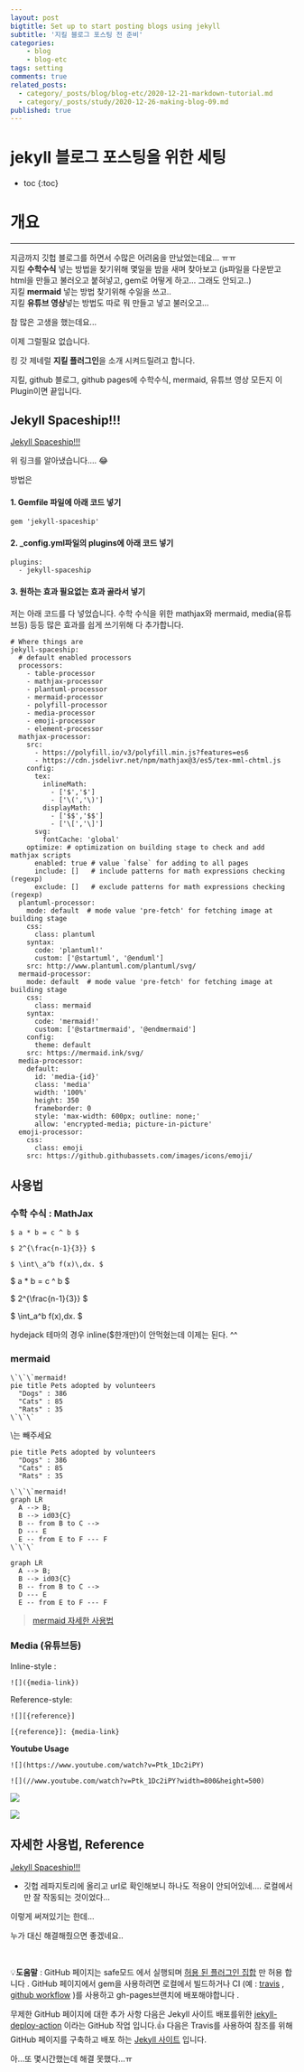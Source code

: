 ```yaml
---
layout: post
bigtitle: Set up to start posting blogs using jekyll
subtitle: '지킬 블로그 포스팅 전 준비'
categories:
    - blog
    - blog-etc
tags: setting
comments: true
related_posts:
  - category/_posts/blog/blog-etc/2020-12-21-markdown-tutorial.md
  - category/_posts/study/2020-12-26-making-blog-09.md
published: true
---
```


# jekyll 블로그 포스팅을 위한 세팅

* toc
{:toc}

# 개요
---
지금까지 깃헙 블로그를 하면서 수많은 어려움을 만났었는데요... ㅠㅠ  
지킬 **수학수식** 넣는 방법을 찾기위해 몇일을 밤을 새며 찾아보고 (js파일을 다운받고 html을 만들고 불러오고 붙혀넣고, gem로 어떻게 하고... 그래도 안되고..)  
지킬 **mermaid** 넣는 방법 찾기위해 수일을 쓰고..  
지킬 **유튜브 영상**넣는 방법도 따로 뭐 만들고 넣고 불러오고...

참 많은 고생을 했는데요...

이제 그럴필요 없습니다.

킹 갓 제네럴 **지킬 플러그인**을 소개 시켜드릴려고 합니다.

지킬, github 블로그, github pages에 수학수식, mermaid, 유튜브 영상 모든지 이 Plugin이면 끝입니다.

## Jekyll Spaceship!!!

[Jekyll Spaceship!!!](https://github.com/jeffreytse/jekyll-spaceship)

위 링크를 알아냈습니다.... 😂

방법은

#### 1. Gemfile 파일에 아래 코드 넣기
~~~
gem 'jekyll-spaceship'
~~~

#### 2. _config.yml파일의 plugins에 아래 코드 넣기
~~~
plugins:
  - jekyll-spaceship
~~~

#### 3. 원하는 효과 필요없는 효과 골라서 넣기

저는 아래 코드를 다 넣었습니다.
수학 수식을 위한 mathjax와 mermaid, media(유튜브등) 등등 많은 효과를 쉽게 쓰기위해 다 추가합니다.
~~~
# Where things are
jekyll-spaceship:
  # default enabled processors
  processors:
    - table-processor
    - mathjax-processor
    - plantuml-processor
    - mermaid-processor
    - polyfill-processor
    - media-processor
    - emoji-processor
    - element-processor
  mathjax-processor:
    src:
      - https://polyfill.io/v3/polyfill.min.js?features=es6
      - https://cdn.jsdelivr.net/npm/mathjax@3/es5/tex-mml-chtml.js
    config:
      tex:
        inlineMath:
          - ['$','$']
          - ['\(','\)']
        displayMath:
          - ['$$','$$']
          - ['\[','\]']
      svg:
        fontCache: 'global'
    optimize: # optimization on building stage to check and add mathjax scripts
      enabled: true # value `false` for adding to all pages
      include: []   # include patterns for math expressions checking (regexp)
      exclude: []   # exclude patterns for math expressions checking (regexp)
  plantuml-processor:
    mode: default  # mode value 'pre-fetch' for fetching image at building stage
    css:
      class: plantuml
    syntax:
      code: 'plantuml!'
      custom: ['@startuml', '@enduml']
    src: http://www.plantuml.com/plantuml/svg/
  mermaid-processor:
    mode: default  # mode value 'pre-fetch' for fetching image at building stage
    css:
      class: mermaid
    syntax:
      code: 'mermaid!'
      custom: ['@startmermaid', '@endmermaid']
    config:
      theme: default
    src: https://mermaid.ink/svg/
  media-processor:
    default:
      id: 'media-{id}'
      class: 'media'
      width: '100%'
      height: 350
      frameborder: 0
      style: 'max-width: 600px; outline: none;'
      allow: 'encrypted-media; picture-in-picture'
  emoji-processor:
    css:
      class: emoji
    src: https://github.githubassets.com/images/icons/emoji/
~~~

## 사용법

### 수학 수식 : MathJax

~~~
$ a * b = c ^ b $

$ 2^{\frac{n-1}{3}} $

$ \int\_a^b f(x)\,dx. $
~~~

$ a * b = c ^ b $

$ 2^{\frac{n-1}{3}} $

$ \int\_a^b f(x)\,dx. $

hydejack 테마의 경우 inline(\$한개만)이 안먹혔는데 이제는 된다. ^^

### mermaid


~~~
\`\`\`mermaid!
pie title Pets adopted by volunteers
  "Dogs" : 386
  "Cats" : 85
  "Rats" : 35
\`\`\`
~~~
\\는 빼주세요

```mermaid
pie title Pets adopted by volunteers
  "Dogs" : 386
  "Cats" : 85
  "Rats" : 35
```

~~~
\`\`\`mermaid!
graph LR
  A --> B;
  B --> id03{C}
  B -- from B to C -->
  D --- E
  E -- from E to F --- F
\`\`\`
~~~

```mermaid
graph LR
  A --> B;
  B --> id03{C}
  B -- from B to C -->
  D --- E
  E -- from E to F --- F
```

> [mermaid 자세한 사용법](https://mermaid-js.github.io/mermaid/#/)

### Media (유튜브등)

Inline-style :
~~~
![]({media-link})
~~~

Reference-style:
~~~
![][{reference}]

[{reference}]: {media-link}
~~~


**Youtube Usage**

~~~
![](https://www.youtube.com/watch?v=Ptk_1Dc2iPY)

![](//www.youtube.com/watch?v=Ptk_1Dc2iPY?width=800&height=500)
~~~

![](https://www.youtube.com/watch?v=Ptk_1Dc2iPY)

![](//www.youtube.com/watch?v=Ptk_1Dc2iPY?width=800&height=500)


## 자세한 사용법, Reference

[Jekyll Spaceship!!!](https://github.com/jeffreytse/jekyll-spaceship)


+ 깃헙 레파지토리에 올리고 url로 확인해보니 하나도 적용이 안되어있네.... 로컬에서만 잘 작동되는 것이었다...

이렇게 써져있기는 한데...

누가 대신 해결해줬으면 좋겠네요..

<br>

💡**도움말** : GitHub 페이지는 safe모드 에서 실행되며 [허용 된 플러그인 집합](https://pages.github.com/versions/) 만 허용 합니다 . GitHub 페이지에서 gem을 사용하려면 로컬에서 빌드하거나 CI (예 : [travis](https://travis-ci.org/) , [github workflow](https://docs.github.com/en/actions/learn-github-actions) )를 사용하고 gh-pages브랜치에 배포해야합니다 .

무제한 GitHub 페이지에 대한 추가 사항
다음은 Jekyll 사이트 배포를위한 [jekyll-deploy-action](https://github.com/jeffreytse/jekyll-deploy-action) 이라는 GitHub 작업 입니다.👍
다음은 Travis를 사용하여 참조를 위해 GitHub 페이지를 구축하고 배포 하는 [Jekyll 사이트](https://github.com/jeffreytse/jekyll-jeffreytse-blog) 입니다.


아...또 몇시간했는데 해결 못했다...ㅠ
